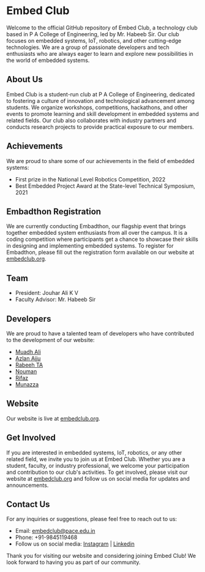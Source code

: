 # Embed Club

Welcome to the official GitHub repository of Embed Club, a technology club based in P A College of Engineering, led by Mr. Habeeb Sir. Our club focuses on embedded systems, IoT, robotics, and other cutting-edge technologies. We are a group of passionate developers and tech enthusiasts who are always eager to learn and explore new possibilities in the world of embedded systems.

## About Us

Embed Club is a student-run club at P A College of Engineering, dedicated to fostering a culture of innovation and technological advancement among students. We organize workshops, competitions, hackathons, and other events to promote learning and skill development in embedded systems and related fields. Our club also collaborates with industry partners and conducts research projects to provide practical exposure to our members.

## Achievements

We are proud to share some of our achievements in the field of embedded systems:

- First prize in the National Level Robotics Competition, 2022
- Best Embedded Project Award at the State-level Technical Symposium, 2021

## Embadthon Registration

We are currently conducting Embadthon, our flagship event that brings together embedded system enthusiasts from all over the campus. It is a coding competition where participants get a chance to showcase their skills in designing and implementing embedded systems. To register for Embadthon, please fill out the registration form available on our website at [embedclub.org](https://www.embedclub.org).

## Team

- President: Jouhar Ali K V
- Faculty Advisor: Mr. Habeeb Sir

## Developers

We are proud to have a talented team of developers who have contributed to the development of our website:

- [Muadh Ali](https://github.com/muadhali)
- [Azlan Ajju](https://github.com/azlanajju)
- [Rabeeh TA](https://github.com/rabeeh-ta)
- [Nouman](https://github.com/nou-man)
- [Rifaz](https://github.com/rifaz124)
- [Munazza](https://github.com/munazzabegam) 

## Website

Our website is live at [embedclub.org](https://www.embedclub.org). 

## Get Involved

If you are interested in embedded systems, IoT, robotics, or any other related field, we invite you to join us at Embed Club. Whether you are a student, faculty, or industry professional, we welcome your participation and contribution to our club's activities. To get involved, please visit our website at [embedclub.org](https://www.embedclub.org) and follow us on social media for updates and announcements.

## Contact Us

For any inquiries or suggestions, please feel free to reach out to us:

- Email: [embedclub@pace.edu.in](mailto:embedclub@pace.edu.in)
- Phone: +91-9845119468
- Follow us on social media: [Instagram](https://www.instagram.com/embedclub) | [Linkedin](https://www.linkedin.com/embedclub)

Thank you for visiting our website and considering joining Embed Club! We look forward to having you as part of our community.
